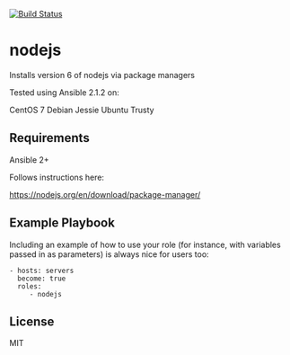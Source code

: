 [![Build Status](https://travis-ci.org/adamham/nodejs.svg?branch=master)](https://travis-ci.org/adamham/nodejs)

nodejs
=========

Installs version 6 of nodejs via package managers

Tested using Ansible 2.1.2 on:

CentOS 7
Debian Jessie
Ubuntu Trusty

Requirements
------------

Ansible 2+

Follows instructions here:

https://nodejs.org/en/download/package-manager/

Example Playbook
----------------

Including an example of how to use your role (for instance, with variables passed in as parameters) is always nice for users too:

    - hosts: servers
      become: true
      roles:
         - nodejs

License
-------

MIT

